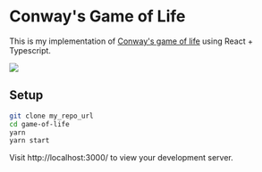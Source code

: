 # Conway's Game of Life

This is my implementation of [Conway's game of life](https://en.wikipedia.org/wiki/Conway%27s_Game_of_Life) using React + Typescript.

![](https://media.giphy.com/media/K8dhzlnr40Theo5Awi/giphy.gif)

## Setup

```sh
git clone my_repo_url
cd game-of-life
yarn
yarn start
```

Visit http://localhost:3000/ to view your development server.
